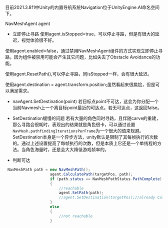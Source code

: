 目前2021.3.8f1中Unity的内置导航系统Navigation位于UnityEngine.AI命名空间下。


NavMeshAgent agent

- 立即停止寻路
使用agent.isStopped=true，可以停止寻路，但是有很大的延迟，视觉体验很不好。

使用agent.enabled=false，通过禁用NavMeshAgent组件的方式实现立即停止寻路。因为组件被禁用可能会产生其它问题，比如失去了Obstacle Avoidance的功能。

使用agent.ResetPath(),可以停止寻路，同isStopped一样，会有很大延迟。

使用agent.destination = agent.transform.position;虽然看起来很尴尬，但是可以满足需求。

- navAgent.SetDestination(point)
若目标点point不可达，这会为你分配一个当前Navmesh上一个离目标point最近的可达点。若无可达点，这返回false。

- SetDestination缓慢的问题
若有大量的角色同时寻路，且伴随carve的重建，那么寻路会很耗时，表现出的结果就是角色很卡，可以通过设置``NavMesh.pathfindingIterationsPerFrame``为一个很大的值来规避。
SetDestination本身是一个异步方法，unity默认是限制了其每帧执行的次数的。通过上述设置提高了每帧执行的次数，但是本质上它还是一个单线程的方法。当角色海量时，还是会大大降低游戏帧率的。


- 判断可达
```csharp
 NavMeshPath path = new NavMeshPath();
                    agent.CalculatePath(targetPos, path);
                    if (path.status == NavMeshPathStatus.PathComplete)
                    {
                        //reachable
                        agent.SetPath(path);
                        //agent.SetDestination(targetPos);//already CalculatePath,so use SetPath is more effective than SetDestination
                    }
                    else
                    {
                        //not reachable
                    }
```